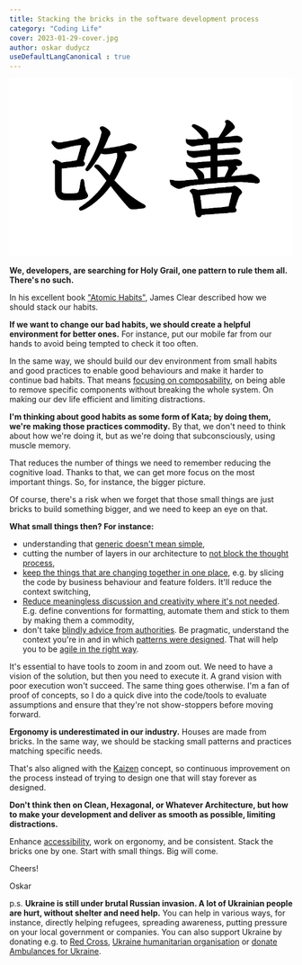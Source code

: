 ```yaml
---
title: Stacking the bricks in the software development process
category: "Coding Life"
cover: 2023-01-29-cover.jpg
author: oskar dudycz
useDefaultLangCanonical : true
---
```


![cover](2023-01-29-cover.jpg)

**We, developers, are searching for Holy Grail, one pattern to rule them all. There's no such.**

In his excellent book ["Atomic Habits"](https://jamesclear.com/atomic-habits), James Clear described how we should stack our habits.

**If we want to change our bad habits, we should create a helpful environment for better ones.** For instance, put our mobile far from our hands to avoid being tempted to check it too often.

In the same way, we should build our dev environment from small habits and good practices to enable good behaviours and make it harder to continue bad habits. That means [focusing on composability](/pl/how_to_effectively_compose_your_business_logic/), on being able to remove specific components without breaking the whole system. On making our dev life efficient and limiting distractions.

**I'm thinking about good habits as some form of Kata; by doing them, we're making those practices commodity.** By that, we don't need to think about how we're doing it, but as we're doing that subconsciously, using muscle memory. 

That reduces the number of things we need to remember reducing the cognitive load. Thanks to that, we can get more focus on the most important things. So, for instance, the bigger picture.

Of course, there's a risk when we forget that those small things are just bricks to build something bigger, and we need to keep an eye on that.

**What small things then? For instance:**
- understanding that [generic doesn't mean simple](/pl/generic_does_not_mean_simple/),
- cutting the number of layers in our architecture to [not block the thought process](/pl/what_does_mr_bean_opening_the_car_have_to_do_with_programming/),
- [keep the things that are changing together in one place](/pl/how_to_slice_the_codebase_effectively/), e.g. by slicing the code by business behaviour and feature folders. It'll reduce the context switching,
- [Reduce meaningless discussion and creativity where it's not needed](/pl/should_programmers_productivity_be_shown_in_code_formatting/). E.g. define conventions for formatting, automate them and stick to them by making them a commodity,
- don't take [blindly advice from authorities](/pl/what_does_a_construction_failure_have_to_do_with_our_authorities/). Be pragmatic, understand the context you're in and in which [patterns were designed](https://event-driven.io/en/the_magic_is_that_there_is_no_magic/). That will help you to be [agile in the right way](/pl/when_agile_is_not_enough/).

It's essential to have tools to zoom in and zoom out. We need to have a vision of the solution, but then you need to execute it. A grand vision with poor execution won't succeed. The same thing goes otherwise. I'm a fan of proof of concepts, so I do a quick dive into the code/tools to evaluate assumptions and ensure that they're not show-stoppers before moving forward.

**Ergonomy is underestimated in our industry.** Houses are made from bricks. In the same way, we should be stacking small patterns and practices matching specific needs.

That's also aligned with the [Kaizen](https://en.wikipedia.org/wiki/Kaizen) concept, so continuous improvement on the process instead of trying to design one that will stay forever as designed.

**Don't think then on Clean, Hexagonal, or Whatever Architecture, but how to make your development and deliver as smooth as possible, limiting distractions.**

Enhance [accessibility](/pl/small_rant_about_software_design/), work on ergonomy, and be consistent. Stack the bricks one by one. Start with small things. Big will come.

Cheers!

Oskar

p.s. **Ukraine is still under brutal Russian invasion. A lot of Ukrainian people are hurt, without shelter and need help.** You can help in various ways, for instance, directly helping refugees, spreading awareness, putting pressure on your local government or companies. You can also support Ukraine by donating e.g. to [Red Cross](https://www.icrc.org/en/donate/ukraine), [Ukraine humanitarian organisation](https://savelife.in.ua/en/donate/) or [donate Ambulances for Ukraine](https://www.gofundme.com/f/help-to-save-the-lives-of-civilians-in-a-war-zone).
